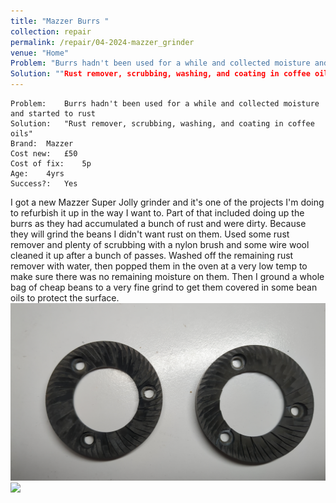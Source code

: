 ```yaml
---
title: "Mazzer Burrs "
collection: repair
permalink: /repair/04-2024-mazzer_grinder
venue: "Home"
Problem: "Burrs hadn't been used for a while and collected moisture and started to rust"
Solution: ""Rust remover, scrubbing, washing, and coating in coffee oils""
---
```

```
Problem:    Burrs hadn't been used for a while and collected moisture and started to rust 
Solution:   "Rust remover, scrubbing, washing, and coating in coffee oils" 
Brand:  Mazzer 
Cost new:   £50 
Cost of fix:    5p 
Age:    4yrs 
Success?:   Yes 
```
I got a new Mazzer Super Jolly grinder and it&apos;s one of the projects I&apos;m doing to refurbish it up in the way I want to. Part of that included doing up the burrs as they had accumulated a bunch of rust and were dirty. Because they will grind the beans I didn&apos;t want rust on them. Used some rust remover and plenty of scrubbing with a nylon brush and some wire wool cleaned it up after a bunch of passes. Washed off the remaining rust remover with water, then popped them in the oven at a very low temp to make sure there was no remaining moisture on them. Then I ground a whole bag of cheap beans to a very fine grind to get them covered in some bean oils to protect the surface.
![](/images/repair_cafe/mazzer_grinder/mazzer_grinder_1.jpg)
![](/images/repair_cafe/mazzer_grinder/mazzer_grinder_2.jpg)

